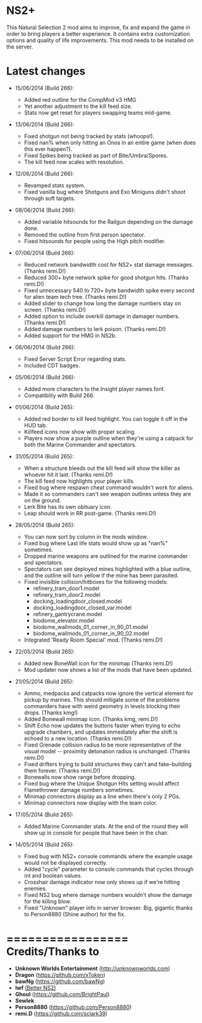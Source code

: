 ﻿NS2+
==========
This Natural Selection 2 mod aims to improve, fix and expand the game in order to bring players a better experience. It contains extra customization options and quality of life improvements. This mod needs to be installed on the server.

Latest changes
==============
- 15/06/2014 (Build 266):
	- Added red outline for the CompMod v3 HMG
	- Yet another adjustment to the kill feed size.
	- Stats now get reset for players swapping teams mid-game.

- 13/06/2014 (Build 266):
	- Fixed shotgun not being tracked by stats (whoops!).
	- Fixed nan% when only hitting an Onos in an entire game (when does this ever happen?).
	- Fixed Spikes being tracked as part of Bite/Umbra/Spores.
	- The kill feed now scales with resolution.

- 12/06/2014 (Build 266):
	- Revamped stats system.
	- Fixed vanilla bug where Shotguns and Exo Miniguns didn't shoot through soft targets.

- 08/06/2014 (Build 266):
	- Added variable hitsounds for the Railgun depending on the damage done.
	- Removed the outline from first person spectator.
	- Fixed hitsounds for people using the High pitch modifier.

- 07/06/2014 (Build 266):
	- Reduced network bandwidth cost for NS2+ stat damage messages. (Thanks remi.D!)
	- Reduced 300+ byte network spike for good shotgun hits. (Thanks remi.D!)
	- Fixed unnecessary 540 to 720+ byte bandwidth spike every second for alien team tech tree. (Thanks remi.D!)
	- Added slider to change how long the damage numbers stay on screen. (Thanks remi.D!)
	- Added option to include overkill damage in damager numbers. (Thanks remi.D!)
	- Added damage numbers to lerk poison. (Thanks remi.D!)
	- Added support for the HMG in NS2b.
	
- 06/06/2014 (Build 266):
	- Fixed Server Script Error regarding stats.
	- Included CDT badges.
	
- 05/06/2014 (Build 266):
	- Added more characters to the Insight player names font.
	- Compatiblity with Build 266.

- 01/06/2014 (Build 265):
	- Added red border to kill feed highlight. You can toggle it off in the HUD tab.
	- Killfeed icons now show with proper scaling.
	- Players now show a purple outline when they're using a catpack for both the Marine Commander and spectators.

- 31/05/2014 (Build 265):
	- When a structure bleeds out the kill feed will show the killer as whoever hit it last. (Thanks remi.D!)
	- The kill feed now highlights your player kills.
	- Fixed bug where respawn cheat command wouldn't work for aliens.
	- Made it so commanders can't see weapon outlines unless they are on the ground.
	- Lerk Bite has its own obituary icon.
	- Leap should work in RR post-game. (Thanks remi.D!)

- 28/05/2014 (Build 265):
	- You can now sort by column in the mods window.
	- Fixed bug where Last life stats would show up as "nan%" sometimes.
	- Dropped marine weapons are outlined for the marine commander and spectators.
	- Spectators can see deployed mines highlighted with a blue outline, and the outline will turn yellow if the mine has been parasited.
	- Fixed invisible collision/hitboxes for the following models:
		- refinery_tram_door1.model
		- refinery_tram_door2.model
		- docking_loadingdoor_closed.model
		- docking_loadingdoor_closed_var.model
		- refinery_gantrycrane.model
		- biodome_elevator.model
		- biodome_wallmods_01_corner_in_90_01.model
		- biodome_wallmods_01_corner_in_90_02.model
	- Integrated 'Ready Room Special' mod. (Thanks remi.D!)

- 22/05/2014 (Build 265):
	- Added new BoneWall icon for the minimap (Thanks remi.D!)
	- Mod updater now shows a list of the mods that have been updated.

- 21/05/2014 (Build 265):
	- Ammo, medpacks and catpacks now ignore the vertical element for pickup by marines. This should mitigate some of the problems commanders have with weird geometry in levels blocking their drops. (Thanks kmg!)
	- Added Bonewall minimap icon. (Thanks kmg, remi.D!)
	- Shift Echo now updates the buttons faster when trying to echo upgrade chambers, and updates immediately after the shift is echoed to a new location. (Thanks remi.D!)
	- Fixed Grenade collision radius to be more representative of the visual model -- proximity detonation radius is unchanged. (Thanks remi.D!)
	- Fixed drifters trying to build structures they can't and fake-building them forever. (Thanks remi.D!)
	- Bonewalls now show range before dropping.
	- Fixed bug where the Unique Shotgun Hits setting would affect Flamethrower damage numbers sometimes.
	- Minimap connectors display as a line when there's only 2 PGs.
	- Minimap connectors now display with the team color.

- 17/05/2014 (Build 265):
	- Added Marine Commander stats. At the end of the round they will show up in console for people that have been in the chair.

- 14/05/2014 (Build 265):
	- Fixed bug with NS2+ console commands where the example usage would not be displayed correctly.
	- Added "cycle" parameter to console commands that cycles through int and boolean values.
	- Crosshair damage indicator now only shows up if we're hitting enemies.
	- Fixed NS2 bug where damage numbers wouldn't show the damage for the killing blow.
	- Fixed "Unknown" player info in server browser. Big, gigantic thanks to Person8880 (Shine author) for the fix.

=================
Credits/Thanks to
=================
- **Unknown Worlds Entertainment** (http://unknownworlds.com)
- **Dragon** (https://github.com/xToken)
- **bawNg** (https://github.com/bawNg)
- **lwf** [(Better NS2)](http://steamcommunity.com/sharedfiles/filedetails/?id=113116595)
- **Ghoul** (https://github.com/BrightPaul)
- **Sewlek**
- **Person8880** (https://github.com/Person8880)
- **remi.D** (https://github.com/sclark39)

